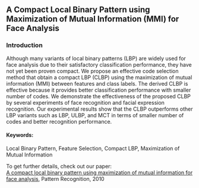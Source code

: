 ## A Compact Local Binary Pattern using Maximization of Mutual Information (MMI) for Face Analysis

### Introduction
Although many variants of local binary patterns (LBP) are widely used for face analysis due to their satisfactory classification performance, they have not yet been proven compact. We propose an effective code selection method that obtain a compact LBP (CLBP) using the maximization of mutual information (MMI) between features and class labels. The derived CLBP is effective because it provides better classification performance with smaller number of codes. We demonstrate the effectiveness of the proposed CLBP by several experiments of face recognition and facial expression recognition. Our experimental results show that the CLBP outperforms other LBP variants such as LBP, ULBP, and MCT in terms of smaller number of codes and better recognition performance.

#### Keywords:
Local Binary Pattern, Feature Selection, Compact LBP, Maximization of Mutual Information

To get further details, check out our paper: <br>
[A compact local binary pattern using maximization of mutual information for face analysis](https://github.com/taey16/taey16.github.io/blob/main/assets/papers/PR_taewan_090709/2010_CLBP_pr.pdf), Pattern Recognition, 2010
